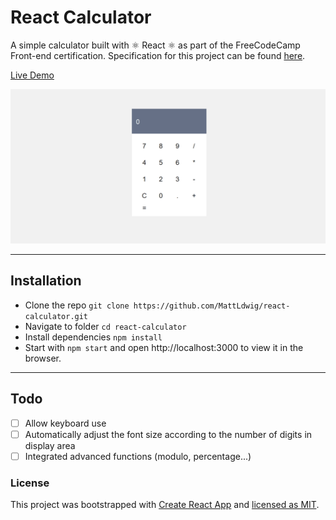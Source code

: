 # React Calculator

A simple calculator built with ⚛ React ⚛ as part of the FreeCodeCamp Front-end certification. Specification for this project can be found [here](https://learn.freecodecamp.org/front-end-libraries/front-end-libraries-projects/build-a-javascript-calculator).

[Live Demo](https://mattldwig.github.io/react-calculator/)

![presentation-react-calculator](presentation-gif.gif)

---

## Installation

* Clone the repo `git clone https://github.com/MattLdwig/react-calculator.git`
* Navigate to folder `cd react-calculator`
* Install dependencies `npm install`
* Start with `npm start` and open http://localhost:3000 to view it in the browser.

---

## Todo

- [ ] Allow keyboard use
- [ ] Automatically adjust the font size according to the number of digits in display area
- [ ] Integrated advanced functions (modulo, percentage...)

### License

This project was bootstrapped with [Create React App](https://github.com/facebook/create-react-app) and [licensed as MIT](./License.md).


